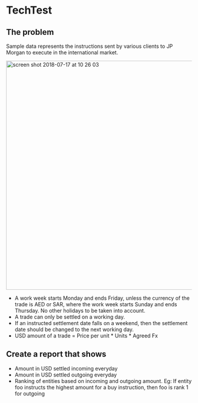# TechTest
## The problem 

Sample data represents the instructions sent by various clients to JP Morgan to execute in the international
market.

<img width="621" alt="screen shot 2018-07-17 at 10 26 03" src="https://user-images.githubusercontent.com/5372875/42805355-e4d35410-89ab-11e8-8b2e-7a69c9756d70.png">

* A work week starts Monday and ends Friday, unless the currency of the trade is AED or SAR, where
the work week starts Sunday and ends Thursday. No other holidays to be taken into account.
* A trade can only be settled on a working day.
* If an instructed settlement date falls on a weekend, then the settlement date should be changed to
the next working day.
* USD amount of a trade = Price per unit * Units * Agreed Fx

## Create a report that shows
* Amount in USD settled incoming everyday
* Amount in USD settled outgoing everyday
* Ranking of entities based on incoming and outgoing amount. Eg: If entity foo instructs the highest
amount for a buy instruction, then foo is rank 1 for outgoing
